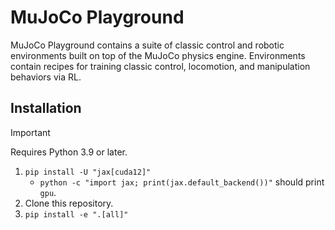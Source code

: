 # MuJoCo Playground

MuJoCo Playground contains a suite of classic control and robotic environments built on top of the MuJoCo physics engine. Environments contain recipes for training classic control, locomotion, and manipulation behaviors via RL.

## Installation

> [!IMPORTANT]
> Requires Python 3.9 or later.

1. `pip install -U "jax[cuda12]"`
    * `python -c "import jax; print(jax.default_backend())"` should print `gpu`.
2. Clone this repository.
3. `pip install -e ".[all]"`
